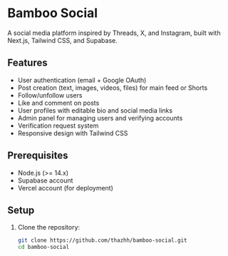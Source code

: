 # Bamboo Social

A social media platform inspired by Threads, X, and Instagram, built with Next.js, Tailwind CSS, and Supabase.

## Features
- User authentication (email + Google OAuth)
- Post creation (text, images, videos, files) for main feed or Shorts
- Follow/unfollow users
- Like and comment on posts
- User profiles with editable bio and social media links
- Admin panel for managing users and verifying accounts
- Verification request system
- Responsive design with Tailwind CSS

## Prerequisites
- Node.js (>= 14.x)
- Supabase account
- Vercel account (for deployment)

## Setup
1. Clone the repository:
   ```bash
   git clone https://github.com/thazhh/bamboo-social.git
   cd bamboo-social